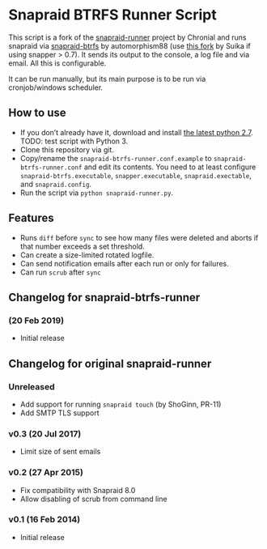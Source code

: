 # Snapraid BTRFS Runner Script

This script is a fork of the [snapraid-runner](https://github.com/Chronial/snapraid-runner) project by Chronial and runs snapraid via [snapraid-btrfs](https://github.com/automorphism88/snapraid-btrfs) by automorphism88 (use [this fork](https://github.com/Suika/snapraid-btrfs) by Suika if using snapper > 0.7). It sends its output to the console, a log file and
via email. All this is configurable.

It can be run manually, but its main purpose is to be run via cronjob/windows
scheduler.

## How to use
* If you don’t already have it, download and install
  [the latest python 2.7](http://www.python.org/getit/). TODO: test script with Python 3.
* Clone this repository via git.
* Copy/rename the `snapraid-btrfs-runner.conf.example` to `snapraid-btrfs-runner.conf` and
  edit its contents. You need to at least configure `snapraid-btrfs.executable`, `snapper.executable`, `snapraid.exectable`, and
  `snapraid.config`.
* Run the script via `python snapraid-runner.py`.

## Features
* Runs `diff` before `sync` to see how many files were deleted and aborts if
  that number exceeds a set threshold.
* Can create a size-limited rotated logfile.
* Can send notification emails after each run or only for failures.
* Can run `scrub` after `sync`

## Changelog for snapraid-btrfs-runner
### (20 Feb 2019)
* Initial release

## Changelog for original snapraid-runner
### Unreleased
* Add support for running `snapraid touch` (by ShoGinn, PR-11)
* Add SMTP TLS support

### v0.3 (20 Jul 2017)
* Limit size of sent emails

### v0.2 (27 Apr 2015)
* Fix compatibility with Snapraid 8.0
* Allow disabling of scrub from command line

### v0.1 (16 Feb 2014)
* Initial release
